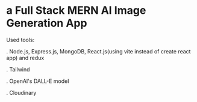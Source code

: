 # a Full Stack MERN AI Image Generation App 

Used tools:

. Node.js, Express.js, MongoDB, React.js(using vite instead of create react app) and redux

. Tailwind

. OpenAI's DALL-E model

. Cloudinary
